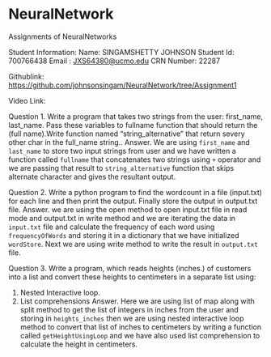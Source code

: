 # NeuralNetwork
 Assignments of NeuralNetworks

 Student Information: 
 Name: SINGAMSHETTY JOHNSON
 Student Id: 700766438
 Email : JXS64380@ucmo.edu
 CRN Number: 22287

 Githublink: https://github.com/johnsonsingam/NeuralNetwork/tree/Assignment1

 Video Link: 

Question 1. Write a program that takes two strings from the user: first_name, last_name. Pass these variables to fullname function that should return the (full name).Write function named “string_alternative” that return severy other char in the full_name string..
Answer.  We are using `first_name` and `last_name` to store two input strings from user and we have written a function called `fullname` that concatenates two strings using `+` operator and we are passing that result to `string_alternative` function that skips alternate character and gives the resultant output.

Question 2. Write a python program to find the wordcount in a file (input.txt) for each line and then print the output. Finally store the output in output.txt file.
Answer. we are using the open method to open input.txt file in read mode and output.txt in write method and we are iterating the data in `input.txt` file and calculate the frequency of each word using `frequencyOfWords` and storing it in a dictionary that we have initialized `wordStore`. Next we are using write method to write the result in `output.txt` file.

Question 3. Write a program, which reads heights (inches.) of customers into a list and convert these heights to centimeters in a separate list using:
1) Nested Interactive loop.
2) List comprehensions
Answer. Here we are using list of map along with split method to get the list of integers in inches from the user and storing in `heights_inches` then we are using nested interactive loop method to convert that list of inches to centimeters by writing a function called 
`getHeightUsingLoop` and we have also used list comprehension to calculate the height in centimeters.





